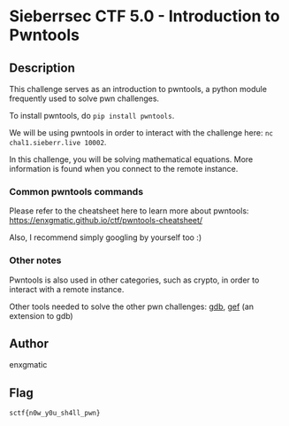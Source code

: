 # Sieberrsec CTF 5.0 - Introduction to Pwntools

## Description

This challenge serves as an introduction to pwntools, a python module frequently used to solve pwn challenges.

To install pwntools, do `pip install pwntools`. 

We will be using pwntools in order to interact with the challenge here: `nc chal1.sieberr.live 10002`.

In this challenge, you will be solving mathematical equations. More information is found when you connect to the remote instance.

### Common pwntools commands

Please refer to the cheatsheet here to learn more about pwntools: https://enxgmatic.github.io/ctf/pwntools-cheatsheet/ 

Also, I recommend simply googling by yourself too :)

### Other notes

Pwntools is also used in other categories, such as crypto, in order to interact with a remote instance.

Other tools needed to solve the other pwn challenges: [gdb](https://www.gdbtutorial.com/tutorial/how-install-gdb), [gef](https://github.com/hugsy/gef) (an extension to gdb)

## Author

enxgmatic

## Flag

`sctf{n0w_y0u_sh4ll_pwn}`
